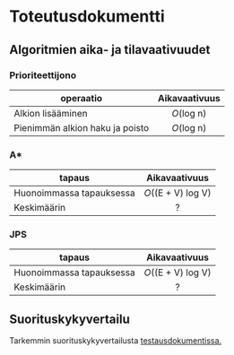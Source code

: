# Toteutusdokumentti

## Algoritmien aika- ja tilavaativuudet

### Prioriteettijono
| operaatio              | Aikavaativuus     |
| ---------------------- |:-----------------:|
| Alkion lisääminen      | _O_(log n)        |
| Pienimmän alkion haku ja poisto | _O_(log n)        |


### A*
| tapaus                   | Aikavaativuus      |
| ------------------------ |:------------------:|
| Huonoimmassa tapauksessa | _O_((E + V) log V) |
| Keskimäärin              | ?                  |

### JPS
| tapaus                   | Aikavaativuus      |
| ------------------------ |:------------------:|
| Huonoimmassa tapauksessa | _O_((E + V) log V) |
| Keskimäärin              | ?                  |

## Suorituskykyvertailu

Tarkemmin suorituskykyvertailusta [testausdokumentissa.](https://github.com/hoffrenm/reitinhaku/blob/master/dokumentaatio/testausdokumentti.md#testausasetelma)
